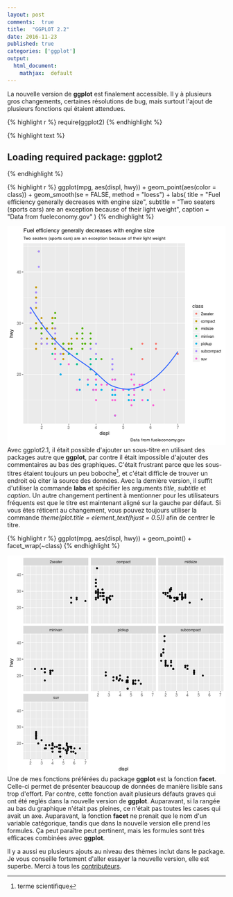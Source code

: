 ```yaml
---
layout: post
comments:  true
title:  "GGPLOT 2.2"
date: 2016-11-23
published: true
categories: ['ggplot']
output:
  html_document:
    mathjax:  default
---
```

La nouvelle version de **ggplot** est finalement accessible. Il y à plusieurs gros changements, certaines résolutions de bug, mais surtout l'ajout de plusieurs fonctions qui étaient attendues.

{% highlight r %}
require(ggplot2)
{% endhighlight %}



{% highlight text %}
## Loading required package: ggplot2
{% endhighlight %}


{% highlight r %}
ggplot(mpg, aes(displ, hwy)) +
  geom_point(aes(color = class)) +
  geom_smooth(se = FALSE, method = "loess") +
  labs(
    title = "Fuel efficiency generally decreases with engine size",
    subtitle = "Two seaters (sports cars) are an exception because of their light weight",
    caption = "Data from fueleconomy.gov"
  )
{% endhighlight %}

![plot of chunk unnamed-chunk-2](/figure/source/2016-11-23-ggplot/unnamed-chunk-2-1.png)
Avec ggplot2.1, il était possible d'ajouter un sous-titre en utilisant des packages autre que **ggplot**, par contre il était impossible d'ajouter des commentaires au bas des graphiques. C'était frustrant parce que les sous-titres étaient toujours un peu boboche[^1], et c'était difficle de trouver un endroit où citer la source des données. Avec la dernière version, il suffit d'utiliser la commande **labs** et spécifier les arguments *title*, *subtitle* et *caption*. Un autre changement pertinent à mentionner pour les utilisateurs fréquents est que le titre est maintenant aligné sur la gauche par défaut. Si vous êtes réticent au changement, vous pouvez toujours utiliser la commande *theme(plot.title = element_text(hjust = 0.5))* afin de centrer le titre.


{% highlight r %}
ggplot(mpg, aes(displ, hwy)) + 
  geom_point() + 
  facet_wrap(~class)
{% endhighlight %}

![plot of chunk unnamed-chunk-3](/figure/source/2016-11-23-ggplot/unnamed-chunk-3-1.png)
Une de mes fonctions préférées du package **ggplot** est la fonction **facet**. Celle-ci permet de présenter beaucoup de données de manière lisible sans trop d'effort. Par contre, cette fonction avait plusieurs défauts graves qui ont été reglés dans la nouvelle version de **ggplot**. Auparavant, si la rangée au bas du graphique n'était pas pleines, ce n'était pas toutes les cases qui avait un axe. Auparavant, la fonction **facet** ne prenait que le nom d'un variable catégorique, tandis que dans la nouvelle version elle prend les formules. Ça peut paraître peut pertinent, mais les formules sont très efficaces combinées avec **ggplot**.

Il y a aussi eu plusieurs ajouts au niveau des thèmes inclut dans le package. Je vous conseille fortement d'aller essayer la nouvelle version, elle est superbe. Merci à tous les [contributeurs](https://github.com/tidyverse/ggplot2/graphs/contributors). 


[^1]: terme scientifique
